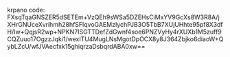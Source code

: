 krpano code:
FXsqTqaGNSZER5dSETEm+VzQEh9sWSa5DZEHsCiMxYV9GcXs8W3R8A/jXHrGNUceXvrihmh28hfSFlqvoGAEMzIychPJB3O5TbB7XUjUHhte95pf8X3dfH/Iw+QqjsR2wp+NPKN7ISGTTDefZdGwnf4soe6PNZVyHy4rXUXb1M5zuff9CQZuuo17OgzzJqki1/wexITU4MugLNsMgotDpOCX8y8J364Zbjko6diaoW+QybLZcU/wfJVAecfxk15ghiqrzaDsbqrdABA0xw==
